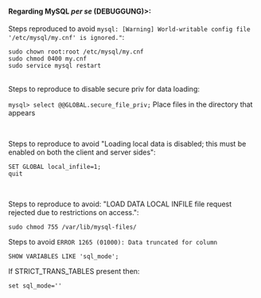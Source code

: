 <h4> Regarding MySQL <i>per se</i> (DEBUGGUNG)>:</h4>

Steps reproduced to avoid ```mysql: [Warning] World-writable config file '/etc/mysql/my.cnf' is ignored."```:
```
sudo chown root:root /etc/mysql/my.cnf
sudo chmod 0400 my.cnf
sudo service mysql restart
```
</br>
Steps to reproduce to disable secure priv for data loading:

```mysql> select @@GLOBAL.secure_file_priv;```
Place files in the directory that appears

</br>

Steps to reproduce to avoid "Loading local data is disabled; this must be enabled on both the client and server sides":
```
SET GLOBAL local_infile=1;
quit
```


</br>

Steps to reproduce to avoid: "LOAD DATA LOCAL INFILE file request rejected due to restrictions on access.":
```
sudo chmod 755 /var/lib/mysql-files/
```
Steps to avoid ```ERROR 1265 (01000): Data truncated for column```
```
SHOW VARIABLES LIKE 'sql_mode';
```
If STRICT_TRANS_TABLES present then:
```
set sql_mode=''
```
